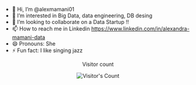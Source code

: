 - 👋 Hi, I’m @alexmamani01
- 👀 I’m interested in Big Data, data engineering, DB desing
- 💞️ I’m looking to collaborate on a Data Startup !!
- 📫 How to reach me   in Linkedin https://www.linkedin.com/in/alexandra-mamani-data
- 😄 Pronouns: She
- ⚡ Fun fact: I like singing jazz 

<!---
alexmamani01/alexmamani01 is a ✨ special ✨ repository because its `README.md` (this file) appears on your GitHub profile.
You can click the Preview link to take a look at your changes.
--->


<div align="center"> 
  <p>Visitor count</p>
  <img src="https://profile-counter.glitch.me/alexmamani01/count.svg" alt="Visitor's Count" />
</div>
